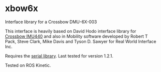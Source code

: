 # xbow6x
Interface library for a Crossbow DMU-6X-003

This interface is heavily based on David Hodo interface library for [Crossbow IMU440](https://github.com/GAVLab/xbow440) and also in Mobility software developed by Robert T Pack, Steve Clark, Mike Davis and Tyson D. Sawyer for Real World Interface Inc.

Requires the [serial library](https://github.com/wjwwood/serial). Last tested for version 1.2.1.

Tested on ROS Kinetic.

